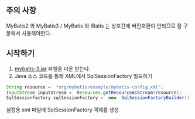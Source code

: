 ## 주의 사항
MyBatis2 와 MyBatis3 / MyBatis 와 IBatis 는 상호간에 버전호환이 안되므로 잘 구분해서 사용해야한다.

## 시작하기
1) [mybatis-3.jar](https://github.com/mybatis/mybatis-3/releases) 파일을 다운 받는다.
2) Java 소스 코드를 통해 XML에서 SqlSessionFactory 빌드하기
```java
String resource =  "org/mybatis/example/mybatis-config.xml";  
InputStream inputStream =  Resources.getResourceAsStream(resource);  
SqlSessionFactory sqlSessionFactory =  new  SqlSessionFactoryBuilder().build(inputStream);
```
설정용 xml 파일에 SqlSessionFactory 객체를 생성
<!--stackedit_data:
eyJoaXN0b3J5IjpbLTIxNDAzNjAwMDcsLTE3NjMxMDQxMDZdfQ
==
-->